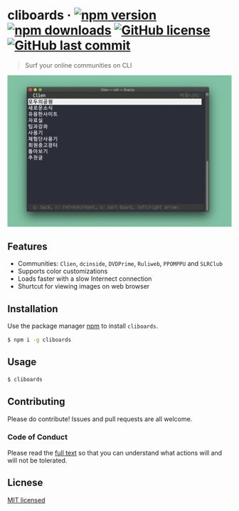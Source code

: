 # cliboards &middot; [![npm version](https://img.shields.io/npm/v/cliboards?color=brightgreen)](https://www.npmjs.com/package/cliboards) [![npm downloads](https://img.shields.io/npm/dm/cliboards?color=red)](https://npm-stat.com/charts.html?package=cliboards) [![GitHub license](https://img.shields.io/npm/l/cliboards?color=lightgrey)](LICENSE) [![GitHub last commit](https://img.shields.io/github/last-commit/samnoh/cliboards?color=blue)](https://github.com/samnoh/cliboards/commits/master)

> Surf your online communities on CLI

![screenshot](img/screenshot-01.jpg)

## Features

-   Communities: `Clien`, `dcinside`, `DVDPrime`, `Ruliweb`, `PPOMPPU` and `SLRClub`
-   Supports color customizations
-   Loads faster with a slow Internect connection
-   Shurtcut for viewing images on web browser

## Installation

Use the package manager [npm](https://www.npmjs.com) to install `cliboards`.

```bash
$ npm i -g cliboards
```

## Usage

```bash
$ cliboards
```

## Contributing

Please do contribute! Issues and pull requests are all welcome.

### Code of Conduct

Please read the [full text](CODE_OF_CONDUCT.md) so that you can understand what actions will and will not be tolerated.

## Licnese

[MIT licensed](LICENSE)
